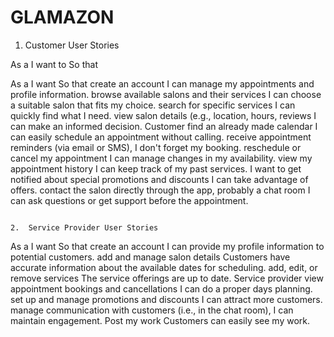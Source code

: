# GLAMAZON
1.	Customer User Stories

As a	I want to	So that




As a            I want                                                                        So that
          create an account	                                                    I can manage my appointments and profile information.
        	browse available salons and their services	                          I can choose a suitable salon that fits my choice.
        	search for specific services	                                        I can quickly find what I need.
        	view salon details (e.g., location, hours, reviews	                  I can make an informed decision.
Customer  find  an already made calendar                                       	I can easily schedule an appointment without calling.
        	receive appointment reminders (via email or SMS),	                    I don't forget my booking.
        	reschedule or cancel my appointment                                  	I can manage changes in my availability.
        	view my appointment history	                                          I can keep track of my past services.
        	I want to get notified about special promotions and discounts	        I can take advantage of offers.
        	contact the salon directly through the app, probably a chat room    	I can ask questions or get support before the appointment.
    
     
    2.	Service Provider User Stories



As a                        I want                                              So that
                    create an account                                     	    I can provide my profile information to potential customers.
                  	add and manage salon details	           Customers have accurate information about the available dates for scheduling.
                  	add, edit, or remove services	                                 The service offerings are up to date.
Service provider    view appointment bookings and cancellations                    I can do a proper days planning.
                  	set up and manage promotions and discounts	                   I can attract more customers.
                  	manage communication with customers (i.e., in the chat room),  I can maintain engagement.
                  	Post my work	                                                 Customers can easily see my work.
                  
